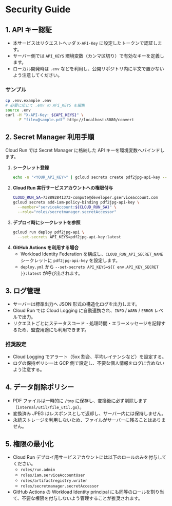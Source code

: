 # Security Guide

## 1. API キー認証

- 本サービスはリクエストヘッダ `X-API-Key` に設定したトークンで認証します。
- サーバー側では `API_KEYS` 環境変数（カンマ区切り）で有効なキーを定義します。
- ローカル開発時は `.env` などを利用し、公開リポジトリ内に平文で置かないよう注意してください。

### サンプル

```bash
cp .env.example .env
# 必要に応じて .env の API_KEYS を編集
source .env
curl -H "X-API-Key: ${API_KEYS}" \
     -F "file=@sample.pdf" http://localhost:8080/convert
```

## 2. Secret Manager 利用手順

Cloud Run では Secret Manager に格納した API キーを環境変数へバインドします。

1. **シークレット登録**
   ```bash
   echo -n "<YOUR_API_KEY>" | gcloud secrets create pdf2jpg-api-key --data-file=- --replication-policy=automatic
   ```
2. **Cloud Run 実行サービスアカウントへの権限付与**
   ```bash
   CLOUD_RUN_SA=738892841373-compute@developer.gserviceaccount.com
   gcloud secrets add-iam-policy-binding pdf2jpg-api-key \
     --member="serviceAccount:${CLOUD_RUN_SA}" \
     --role="roles/secretmanager.secretAccessor"
   ```
3. **デプロイ時にシークレットを参照**
   ```bash
   gcloud run deploy pdf2jpg-api \
     --set-secrets API_KEYS=pdf2jpg-api-key:latest
   ```
4. **GitHub Actions を利用する場合**
   - Workload Identity Federation を構成し、`CLOUD_RUN_API_SECRET_NAME` シークレットに `pdf2jpg-api-key` を設定します。
   - `deploy.yml` から `--set-secrets API_KEYS=${{ env.API_KEY_SECRET }}:latest` が呼び出されます。

## 3. ログ管理

- サーバーは標準出力へ JSON 形式の構造化ログを出力します。
- Cloud Run では Cloud Logging に自動連携され、`INFO` / `WARN` / `ERROR` レベルで出力。
- リクエストごとにステータスコード・処理時間・エラーメッセージを記録するため、監査用途にも利用できます。

### 推奨設定

- Cloud Logging でアラート（5xx 割合、平均レイテンシなど）を設定する。
- ログの保持ポリシーは GCP 側で設定し、不要な個人情報をログに含めないよう注意する。

## 4. データ削除ポリシー

- PDF ファイルは一時的に `/tmp` に保存し、変換後に必ず削除します（`internal/util/file_util.go`）。
- 変換済み JPEG はレスポンスとして返却し、サーバー内には保持しません。
- 永続ストレージを利用しないため、ファイルがサーバーに残ることはありません。

## 5. 権限の最小化

- Cloud Run デプロイ用サービスアカウントには以下のロールのみを付与してください。
  - `roles/run.admin`
  - `roles/iam.serviceAccountUser`
  - `roles/artifactregistry.writer`
  - `roles/secretmanager.secretAccessor`
- GitHub Actions の Workload Identity principal にも同等のロールを割り当て、不要な権限を付与しないよう管理することが推奨されます。
